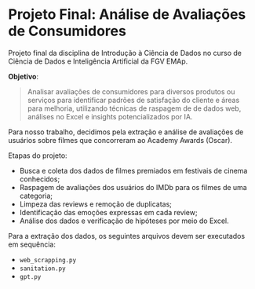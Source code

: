 # Projeto Final: Análise de Avaliações de Consumidores

Projeto final da disciplina de Introdução à Ciência de Dados no curso de Ciência de
Dados e Inteligência Artificial da FGV EMAp.

**Objetivo**:
> Analisar avaliações de consumidores para diversos produtos ou serviços para
> identificar padrões de satisfação do cliente e áreas para melhoria, utilizando
> técnicas de raspagem de de dados web, análises no Excel e insights potencializados
> por IA.

Para nosso trabalho, decidimos pela extração e análise de avaliações de usuários sobre
filmes que concorreram ao Academy Awards (Oscar).

Etapas do projeto:
- Busca e coleta dos dados de filmes premiados em festivais de cinema conhecidos;
- Raspagem de avaliações dos usuários do IMDb para os filmes de uma categoria;
- Limpeza das reviews e remoção de duplicatas;
- Identificação das emoções expressas em cada review;
- Análise dos dados e verificação de hipóteses por meio do Excel.

Para a extração dos dados, os seguintes arquivos devem ser executados em sequência:
- `web_scrapping.py`
- `sanitation.py`
- `gpt.py`
